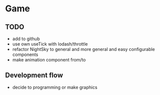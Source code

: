 # Game

## TODO

- add to github
- use own useTick with lodash/throttle
- refactor NightSky to general and more general and easy configurable components
- make animation component from/to

## Development flow

- decide to programming or make graphics
